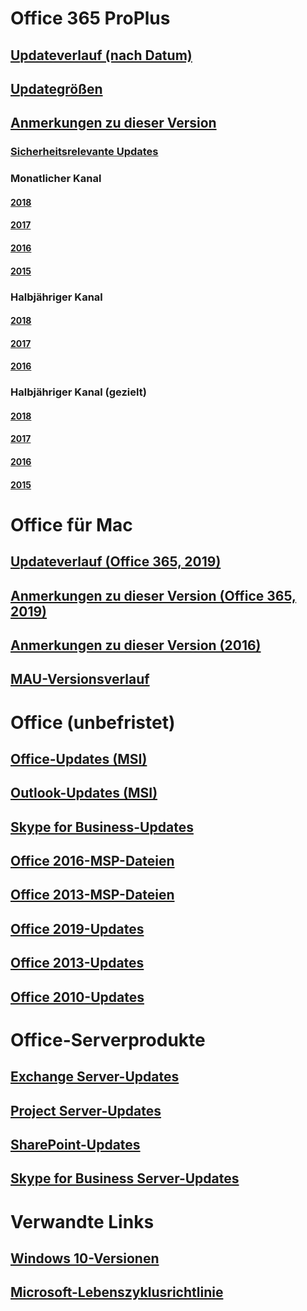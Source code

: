 # Office 365 ProPlus
## [Updateverlauf (nach Datum)](update-history-office365-proplus-by-date.md)
## [Updategrößen](download-sizes-office365-proplus-updates.md)

## [Anmerkungen zu dieser Version](release-notes-office365-proplus.md)

### [Sicherheitsrelevante Updates](office365-proplus-security-updates.md)

### Monatlicher Kanal
#### [2018](monthly-channel-2018.md)
#### [2017](monthly-channel-2017.md)
#### [2016](monthly-channel-2016.md)
#### [2015](monthly-channel-2015.md)

### Halbjähriger Kanal
#### [2018](semi-annual-channel-2018.md)
#### [2017](semi-annual-channel-2017.md)
#### [2016](semi-annual-channel-2016.md)

### Halbjähriger Kanal (gezielt)
#### [2018](semi-annual-channel-targeted-2018.md)
#### [2017](semi-annual-channel-targeted-2017.md)
#### [2016](semi-annual-channel-targeted-2016.md)
#### [2015](semi-annual-channel-targeted-2015.md)

# Office für Mac
## [Updateverlauf (Office 365, 2019)](update-history-office-for-mac.md)
## [Anmerkungen zu dieser Version (Office 365, 2019)](release-notes-office-for-mac.md)
## [Anmerkungen zu dieser Version (2016)](release-notes-office-2016-mac.md)
## [MAU-Versionsverlauf](release-history-microsoft-autoupdate.md)

# Office (unbefristet)
## [Office-Updates (MSI)](office-updates-msi.md)
## [Outlook-Updates (MSI)](outlook-updates-msi.md)
## [Skype for Business-Updates](https://docs.microsoft.com/SkypeForBusiness/sfb-client-updates)
## [Office 2016-MSP-Dateien](msp-files-office-2016.md)
## [Office 2013-MSP-Dateien](msp-files-office-2013.md)
## [Office 2019-Updates](update-history-office-2019.md)
## [Office 2013-Updates](update-history-office-2013.md)
## [Office 2010-Updates](update-history-office-2010-click-to-run.md)

# Office-Serverprodukte
## [Exchange Server-Updates](https://docs.microsoft.com/Exchange/new-features/build-numbers-and-release-dates)
## [Project Server-Updates](project-server-updates.md)
## [SharePoint-Updates](sharepoint-updates.md)
## [Skype for Business Server-Updates](https://docs.microsoft.com/SkypeForBusiness/sfb-server-updates)

# Verwandte Links
## [Windows 10-Versionen](https://www.microsoft.com/itpro/windows-10/release-information)
## [Microsoft-Lebenszyklusrichtlinie](https://support.microsoft.com/lifecycle)


